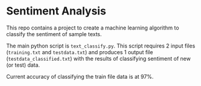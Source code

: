 # Sentiment Analysis

This repo contains a project to create a machine learning algorithm to classify the sentiment of sample texts.

The main python script is `text_classify.py`. This script requires 2 input files (`training.txt` and `testdata.txt`) and produces 1 output file (`testdata_classified.txt`) with the results of classifying sentiment of new (or test) data.

Current accuracy of classifying the train file data is at 97%.
